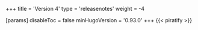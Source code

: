 +++
title = 'Version 4'
type = 'releasenotes'
weight = -4

[params]
  disableToc = false
  minHugoVersion = '0.93.0'
+++
{{< piratify >}}
